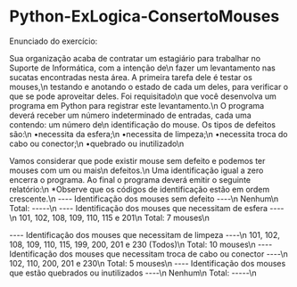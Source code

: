 # Python-ExLogica-ConsertoMouses

Enunciado do exercício:



Sua organização acaba de contratar um estagiário para trabalhar no Suporte de Informática, com a intenção de\n
fazer um levantamento nas sucatas encontradas nesta área. A primeira tarefa dele é testar os mouses,\n
testando e anotando o estado de cada um deles, para verificar o que se pode aproveitar deles. Foi requisitado\n
que você desenvolva um programa em Python para registrar este levantamento.\n
O programa deverá receber um número indeterminado de entradas, cada uma contendo: um número de\n
identificação do mouse. Os tipos de defeitos são:\n
•necessita da esfera;\n
•necessita de limpeza;\n
•necessita troca do cabo ou conector;\n
•quebrado ou inutilizado\n

Vamos considerar que pode existir mouse sem defeito e podemos ter mouses com um ou mais\n
defeitos.\n
Uma identificação igual a zero encerra o programa. Ao final o programa deverá emitir o seguinte relatório:\n
*Observe que os códigos de identificação estão em ordem crescente.\n
---- Identificação dos mouses sem defeito ----\n
Nenhum\n
Total: -----\n
---- Identificação dos mouses que necessitam de esfera ----\n
101, 102, 108, 109, 110, 115 e 201\n
Total: 7 mouses\n

---- Identificação dos mouses que necessitam de limpeza ----\n
101, 102, 108, 109, 110, 115, 199, 200, 201 e 230 (Todos)\n
Total: 10 mouses\n
---- Identificação dos mouses que necessitam troca de cabo ou conector ----\n
102, 110, 200, 201 e 230\n
Total: 5 mouses\n
---- Identificação dos mouses que estão quebrados ou inutilizados ----\n
Nenhum\n
Total: -----\n
